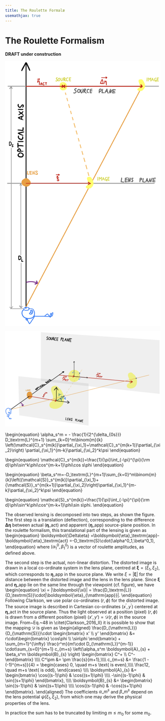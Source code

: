 ```yaml
---
title: The Roulette Formalæ
usemathjax: true
---
```



# The Roulette Formalism

**DRAFT under construction**


![The figure shows the set-up for the flat-sky approximation, with the source plane (the lens plane) a distance $D_{\mathrm{S}}$ ($D_{\mathrm{L}}$) from the observer.](Model_2Db.jpeg)

![The figure shows the set-up for the model used. In particular, the local coordinate systems used in the source plane and lens plane are shown.](/docs/model/Model_3D.jpeg)


\begin{equation}
\alpha\_s^m = - \frac{1}{2^{\delta\_{0s}}} D\_\textrm{L}^{m+1}
\sum\_{k=0}^m\binom{m}{k}
  \left(\mathcal{C}\_s^{m(k)}\partial\_{\xi\_1}+\mathcal{C}\_s^{m(k+1)}\partial\_{\xi\_2}\right)
\partial\_{\xi\_1}^{m-k}\partial\_{\xi\_2}^k\psi
\end{equation}

\begin{equation}
   \mathcal{C}\_s^{m(k)}=\frac{1}{\pi}\int\_{-\pi}^{\pi}{\rm d}\phi\sin^k\phi\cos^{m-k+1}\phi\cos s\phi
\end{equation}

\begin{equation}
   \beta\_s^m=-D\_\textrm{L}^{m+1}\sum\_{k=0}^m\binom{m}{k}\left({\mathcal{S}}\_s^{m(k)}\partial\_{\xi\_1}+{\mathcal{S}}\_s^{m(k+1)}\partial\_{\xi\_2}\right)\partial\_{\xi\_1}^{m-k}\partial\_{\xi\_2}^k\psi
\end{equation}

\begin{equation}
   \mathcal{S}\_s^{m(k)}=\frac{1}{\pi}\int\_{-\pi}^{\pi}{\rm d}\phi\sin^k\phi\cos^{m-k+1}\phi\sin s\phi.
\end{equation}

The observed lensing is decomposed into two steps, as shown the figure.
The first step is a translation (deflection), corresponding to the difference 
$\boldsymbol{\Delta\eta}$ between actual 
($\boldsymbol{\eta}\_\textrm{act}$)
and apparent 
($\boldsymbol{\eta}\_\textrm{app}$) source-plane position.
In the roulette formalism, this translational part of the lensing is given as
\begin{equation}
   \boldsymbol{\Delta\eta}
   =\boldsymbol{\eta}\_\textrm{app}-\boldsymbol{\eta}\_\textrm{act}
   =-D\_\textrm{S}\cdot(\alpha^0\_1,\beta^0\_1),
\end{equation}
where $(\alpha^0_1,\beta^0_1)$ is a vector of roulette amplitudes, as
defined above.

The second step is the actual, non-linear distortion.
The distorted image is drawn in a local co-ordinate system in the lens
plane, centred at $\boldsymbol{\xi}=(\xi_1,\xi_2)$, which corresponds to 
$\boldsymbol{\eta}\_\textrm{app}$ in the source plane.
We write $\xi=|\boldsymbol{\xi}|$ for the distance between the distorted
image and the lens in the lens plane.
Since $\boldsymbol{\xi}$ and $\boldsymbol{\eta}\_{\mathrm{app}}$ lie on the same
line through the viewpoint (cf. figure), we have
\begin{equation}
  \xi = |\boldsymbol{\xi}| = \frac{D\_\textrm{L}}{D\_\textrm{S}}\cdot|\boldsymbol{\eta}\_{\mathrm{app}}|.
\end{equation}
Following Clarkson, we use polar co-ordinates $(r,\phi)$ for the
distorted image.
The source image is described in Cartesian co-ordinates $(x^\prime,y^\prime)$ centered
at $\boldsymbol{\eta}\_\textrm{act}$ in the source plane.
Thus the light observed at a position (pixel) $(r,\phi)$ is drawn from
a different position (pixel) $(x',y')=\mathcal{D}$$(r,\phi)$ in the source image.
From~Eq.~48 in \citet{Clarkson_2016_II} it is possible to show that 
the mapping $\mathcal{D}$ is given as
\begin{aligned}
      \frac{D\_{\mathrm{L}}}{D\_{\mathrm{S}}}\cdot
   \begin{bmatrix} x' \\\\ y' \end{bmatrix} &=
   r\cdot\begin{bmatrix} \cos\phi \\\\ \sin\phi \end{bmatrix} 
      + \sum\_{m=1}^{\infty} \frac{r^m}{m!\cdot D\_{\mathrm{L}}^{m-1}}
      \cdot\sum\_{s=0}^{m+1} c\_{m+s}
       \left(\alpha\_s^m \boldsymbol{A}\_{s} + \beta\_s^m \boldsymbol{B}\_{s} \right) 
       \begin{bmatrix} C^+ \\\\ C^- \end{bmatrix}
   \\\\\\\\
   C^\pm &= \pm \frac{s}{m+1},\\\\\\\\
   c\_{m+s} &= 
      \frac{1 - (-1)^{m+s}}{4} =
   \begin{cases}
      0, \quad m+s \text{ is even},\\\\\\\\
      \frac12, \quad m+s \text{ is odd},
   \end{cases}
\\\\\\\\
    \boldsymbol{A}\_{s} &= \begin{bmatrix}
    \cos{(s-1)\phi} & \cos{(s+1)\phi} \\\\\\\\
    -\sin{(s-1)\phi} &  \sin{(s+1)\phi} \end{bmatrix},
    \\\\\\\\
    \boldsymbol{B}\_{s} &=
    \begin{bmatrix} 
        \sin{(s-1)\phi} & \sin{(s+1)\phi} \\\\\\\\
        \cos{(s-1)\phi} & -\cos{(s+1)\phi} 
    \end{bmatrix}.
\end{aligned}
The coefficients $\alpha\_m^s$ and $\beta\_m^s$ depend on the lens potential
$\psi(\xi_1,\xi_2)$, from which one may derive the physical properties of the lens.

In practice the sum has to be truncated by limiting $m\le m_0$ for some $m_0$.

